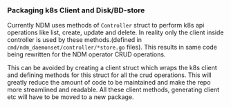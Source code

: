 ### Packaging k8s Client and Disk/BD-store

Currently NDM uses methods of `Controller` struct to perform k8s api operations like list, create, update and delete. In reality only the client inside controller is used by these methods.(defined in `cmd/ndm_daemonset/controller/*store.go` files). This results in same code being rewritten for the NDM operator CRUD operations. 

This can be avoided by creating a client struct which wraps the k8s client and defining methods for this struct for all the crud operations. This will greatly reduce the amount of code to be maintained and make the repo more streamlined and readable. All these client methods, generating client etc will have to be moved to a new package. 